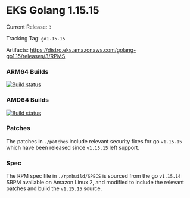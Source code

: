 # EKS Golang 1.15.15

Current Release: `3`

Tracking Tag: `go1.15.15`

Artifacts: https://distro.eks.amazonaws.com/golang-go1.15/releases/3/RPMS

### ARM64 Builds 
[![Build status](https://prow.eks.amazonaws.com/badge.svg?jobs=golang-1.15-ARM64-PROD-tooling-postsubmit)](https://prow.eks.amazonaws.com/?repo=aws%2Feks-distro-build-tooling&type=postsubmit)

### AMD64 Builds 
[![Build status](https://prow.eks.amazonaws.com/badge.svg?jobs=golang-1.15-tooling-postsubmit)](https://prow.eks.amazonaws.com/?repo=aws%2Feks-distro-build-tooling&type=postsubmit)

### Patches
The patches in `./patches` include relevant security fixes for go `v1.15.15` which have been released since `v1.15.15` left support. 

### Spec
The RPM spec file in `./rpmbuild/SPECS` is sourced from the go `v1.15.14` SRPM available on Amazon Linux 2, and modified to include the relevant patches and build the `v1.15.15` source.

